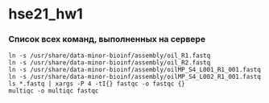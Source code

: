 # hse21_hw1

### Список всех команд, выполненных на сервере

    ln -s /usr/share/data-minor-bioinf/assembly/oil_R1.fastq
    ln -s /usr/share/data-minor-bioinf/assembly/oil_R2.fastq
    ln -s /usr/share/data-minor-bioinf/assembly/oilMP_S4_L001_R1_001.fastq
    ln -s /usr/share/data-minor-bioinf/assembly/oilMP_S4_L002_R1_001.fastq
    ls *.fastq | xargs -P 4 -tI{} fastqc -o fastqc {}
    multiqc -o multiqc fastqc
